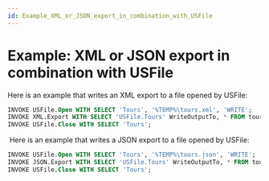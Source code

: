 ```yaml
---
id: Example_XML_or_JSON_export_in_combination_with_USFile
---
```


# Example: XML or JSON export in combination with USFile

Here is an example that writes an XML export to a file opened by USFile:

```sql
INVOKE USFile.Open WITH SELECT 'Tours', '%TEMP%\tours.xml', 'WRITE';
INVOKE XML.Export WITH SELECT 'USFile.Tours' WriteOutputTo, * FROM tours;
INVOKE USFile.Close WITH SELECT 'Tours';

```

 Here is an example that writes a JSON export to a file opened by USFile:

```sql
INVOKE USFile.Open WITH SELECT 'Tours', '%TEMP%\tours.json', 'WRITE';
INVOKE JSON.Export WITH SELECT 'USFile.Tours' WriteOutputTo, * FROM tours;
INVOKE USFile.Close WITH SELECT 'Tours';

```

 